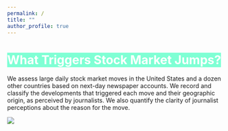 ```yaml
---
permalink: /
title: ""
author_profile: true
---
```


# <span style="background-color:aquamarine;color:white">What Triggers Stock Market Jumps?</span>

We assess large daily stock market moves in the United States and a dozen other countries based on next-day newspaper accounts. We record and classify the developments that triggered each move and their geographic origin, as perceived by journalists. We also quantify the clarity of journalist perceptions about the reason for the move.

<a href='https://docs.google.com/spreadsheets/d/1BtWwJ-DSvbxsfPoDShWBvEgVbbt65C1g5qiDQST4Sic/edit#gid=1174245246'><img src='https://stockjumpswebsite.github.io/stockjumps/files/fig1v2.png'></a>

